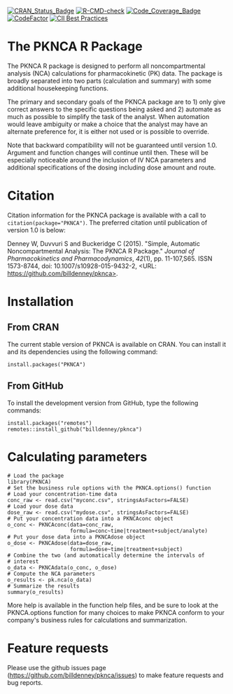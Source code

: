 <!-- badges: start -->
[![CRAN_Status_Badge](http://www.r-pkg.org/badges/version/PKNCA)](https://cran.r-project.org/package=PKNCA)
[![R-CMD-check](https://github.com/billdenney/pknca/workflows/R-CMD-check/badge.svg)](https://github.com/billdenney/pknca/actions)
[![Code_Coverage_Badge](https://codecov.io/github/billdenney/pknca/coverage.svg?branch=main)](https://codecov.io/github/billdenney/pknca?branch=main)
[![CodeFactor](https://www.codefactor.io/repository/github/billdenney/pknca/badge?style=plastic)](https://www.codefactor.io/repository/github/billdenney/pknca)
[![CII Best Practices](https://bestpractices.coreinfrastructure.org/projects/2054/badge)](https://bestpractices.coreinfrastructure.org/projects/2054)
<!-- badges: end -->

The PKNCA R Package
=====

The PKNCA R package is designed to perform all noncompartmental
analysis (NCA) calculations for pharmacokinetic (PK) data.  The
package is broadly separated into two parts (calculation and summary)
with some additional housekeeping functions.

The primary and secondary goals of the PKNCA package are to 1) only
give correct answers to the specific questions being asked and 2)
automate as much as possible to simplify the task of the analyst. When
automation would leave ambiguity or make a choice that the analyst may
have an alternate preference for, it is either not used or is possible
to override.

Note that backward compatibility will not be guaranteed until version
1.0.  Argument and function changes will continue until then.  These
will be especially noticeable around the inclusion of IV NCA parameters
and additional specifications of the dosing including dose amount and
route.

# Citation

Citation information for the PKNCA package is available with a call to
`citation(package="PKNCA")`.  The preferred citation until publication
of version 1.0 is below:

Denney W, Duvvuri S and Buckeridge C (2015). "Simple, Automatic
Noncompartmental Analysis: The PKNCA R Package." _Journal of
Pharmacokinetics and Pharmacodynamics_, *42*(1), pp. 11-107,S65. ISSN
1573-8744, doi: 10.1007/s10928-015-9432-2, <URL:
https://github.com/billdenney/pknca>.

# Installation

## From CRAN

The current stable version of PKNCA is available on CRAN.  You can
install it and its dependencies using the following command:

    install.packages("PKNCA")

## From GitHub

To install the development version from GitHub, type the following commands:

    install.packages("remotes")
    remotes::install_github("billdenney/pknca")

# Calculating parameters

    # Load the package
    library(PKNCA)
    # Set the business rule options with the PKNCA.options() function
    # Load your concentration-time data
    conc_raw <- read.csv("myconc.csv", stringsAsFactors=FALSE)
    # Load your dose data
    dose_raw <- read.csv("mydose.csv", stringsAsFactors=FALSE)
    # Put your concentration data into a PKNCAconc object
    o_conc <- PKNCAconc(data=conc_raw,
                        formula=conc~time|treatment+subject/analyte)
    # Put your dose data into a PKNCAdose object
    o_dose <- PKNCAdose(data=dose_raw,
                        formula=dose~time|treatment+subject)
    # Combine the two (and automatically determine the intervals of
    # interest
    o_data <- PKNCAdata(o_conc, o_dose)
    # Compute the NCA parameters
    o_results <- pk.nca(o_data)
    # Summarize the results
    summary(o_results)

More help is available in the function help files, and be sure to look
at the PKNCA.options function for many choices to make PKNCA conform
to your company's business rules for calculations and summarization.

# Feature requests

Please use the github issues page
(https://github.com/billdenney/pknca/issues) to make feature requests
and bug reports.
